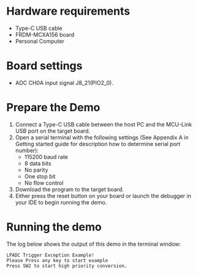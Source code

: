 Hardware requirements
=====================
- Type-C USB cable
- FRDM-MCXA156 board
- Personal Computer

Board settings
============
- ADC CH0A input signal J8_21(PIO2_0).

Prepare the Demo
===============
1.  Connect a Type-C USB cable between the host PC and the MCU-Link USB port on the target board.
2.  Open a serial terminal with the following settings (See Appendix A in Getting started guide for description how to determine serial port number):
    - 115200 baud rate
    - 8 data bits
    - No parity
    - One stop bit
    - No flow control
3.  Download the program to the target board.
4.  Either press the reset button on your board or launch the debugger in your IDE to begin running the demo.

Running the demo
================
The log below shows the output of this demo in the terminal window:
~~~~~~~~~~~~~~~~~~~~~~~~~~~~~~~~~~~
LPADC Trigger Exception Example!
Please Press any key to start example
Press SW2 to start high priority conversion.

~~~~~~~~~~~~~~~~~~~~~~~~~~~~~~~~~~~

